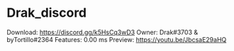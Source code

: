 # Drak_discord
Download: https://discord.gg/k5HsCq3wD3  Owner: Drak#3703 &amp; byTortillo#2364  Features:   0.00 ms
Preview: https://youtu.be/JbcsaE29aHQ
